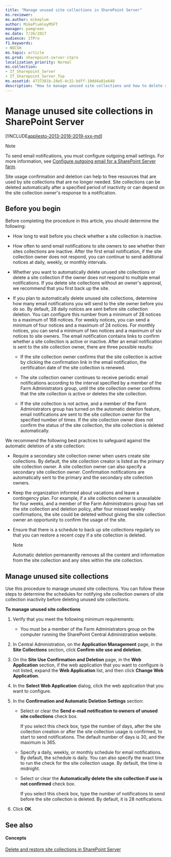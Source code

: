 ```yaml
---
title: "Manage unused site collections in SharePoint Server"
ms.reviewer: 
ms.author: mikeplum
author: MikePlumleyMSFT
manager: pamgreen
ms.date: 7/26/2017
audience: ITPro
f1.keywords:
- NOCSH
ms.topic: article
ms.prod: sharepoint-server-itpro
localization_priority: Normal
ms.collection:
- IT_Sharepoint_Server
- IT_Sharepoint_Server_Top
ms.assetid: 4737381b-24e5-4c32-bdff-10dd4a81e648
description: "How to manage unused site collections and how to delete site collections automatically in SharePoint Server."
---
```


# Manage unused site collections in SharePoint Server

[!INCLUDE[appliesto-2013-2016-2019-xxx-md](../includes/appliesto-2013-2016-2019-xxx-md.md)] 
  
> [!NOTE]
> To send email notifications, you must configure outgoing email settings. For more information, see [Configure outgoing email for a SharePoint Server farm](../administration/outgoing-email-configuration.md). 
  
Site usage confirmation and deletion can help to free resources that are used by site collections that are no longer needed. Site collections can be deleted automatically after a specified period of inactivity or can depend on the site collection owner's response to a notification.
  
## Before you begin

Before completing the procedure in this article, you should determine the following:
  
- How long to wait before you check whether a site collection is inactive.
    
- How often to send email notifications to site owners to see whether their sites collections are inactive. After the first email notification, if the site collection owner does not respond, you can continue to send additional notices at daily, weekly, or monthly intervals.
    
- Whether you want to automatically delete unused site collections or delete a site collection if the owner does not respond to multiple email notifications. If you delete site collections without an owner's approval, we recommend that you first back up the site.
    
- If you plan to automatically delete unused site collections, determine how many email notifications you will send to the site owner before you do so. By default, 28 daily notices are sent before site collection deletion. You can configure this number from a minimum of 28 notices to a maximum of 168 notices. For weekly notices, you can send a minimum of four notices and a maximum of 24 notices. For monthly notices, you can send a minimum of two notices and a maximum of six notices to site owners. The email notification contains links to confirm whether a site collection is active or inactive. After an email notification is sent to the site collection owner, there are three possible results:
    
  - If the site collection owner confirms that the site collection is active by clicking the confirmation link in the email notification, the certification date of the site collection is renewed.
    
  - The site collection owner continues to receive periodic email notifications according to the interval specified by a member of the Farm Administrators group, until the site collection owner confirms that the site collection is active or deletes the site collection.
    
  - If the site collection is not active, and a member of the Farm Administrators group has turned on the automatic deletion feature, email notifications are sent to the site collection owner for the specified number of times. If the site collection owner does not confirm the status of the site collection, the site collection is deleted automatically.
    
We recommend the following best practices to safeguard against the automatic deletion of a site collection:
  
- Require a secondary site collection owner when users create site collections. By default, the site collection creator is listed as the primary site collection owner. A site collection owner can also specify a secondary site collection owner. Confirmation notifications are automatically sent to the primary and the secondary site collection owners.
    
- Keep the organization informed about vacations and leave a contingency plan. For example, if a site collection owner is unavailable for four weeks, and a member of the Farm Administrators group has set the site collection and deletion policy, after four missed weekly confirmations, the site could be deleted without giving the site collection owner an opportunity to confirm the usage of the site.
    
- Ensure that there is a schedule to back up site collections regularly so that you can restore a recent copy if a site collection is deleted.
    
    > [!NOTE]
    > Automatic deletion permanently removes all the content and information from the site collection and any sites within the site collection. 
  
## Manage unused site collections

Use this procedure to manage unused site collections. You can follow these steps to determine the schedules for notifying site collection owners of site collection inactivity before deleting unused site collections.
  
 **To manage unused site collections**
  
1. Verify that you meet the following minimum requirements:
    
   - You must be a member of the Farm Administrators group on the computer running the SharePoint Central Administration website.
    
2. In Central Administration, on the **Application Management** page, in the **Site Collections** section, click **Confirm site use and deletion**.
    
3. On the **Site Use Confirmation and Deletion** page, in the **Web Application** section, if the web application that you want to configure is not listed, expand the **Web Application** list, and then click **Change Web Application**.
    
4. In the **Select Web Application** dialog, click the web application that you want to configure. 
    
5. In the **Confirmation and Automatic Deletion Settings** section: 
    
   - Select or clear the **Send e-mail notification to owners of unused site collections** check box. 
    
     If you select this check box, type the number of days, after the site collection creation or after the site collection usage is confirmed, to start to send notifications. The default number of days is 30, and the maximum is 365.
    
   - Specify a daily, weekly, or monthly schedule for email notifications. By default, the schedule is daily. You can also specify the exact time to run the check for the site collection usage. By default, the time is midnight.
    
   - Select or clear the **Automatically delete the site collection if use is not confirmed** check box. 
    
     If you select this check box, type the number of notifications to send before the site collection is deleted. By default, it is 28 notifications.
    
6. Click **OK**.
    
## See also

#### Concepts

[Delete and restore site collections in SharePoint Server](delete-and-restore-site-collections.md)

